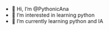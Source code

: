 - 👋 Hi, I’m @PythonicAna
- 👀 I’m interested in learning python
- 🌱 I’m currently learning python and IA


<!---
PythonicAna/PythonicAna is a ✨ special ✨ repository because its `README.md` (this file) appears on your GitHub profile.
You can click the Preview link to take a look at your changes.
--->
